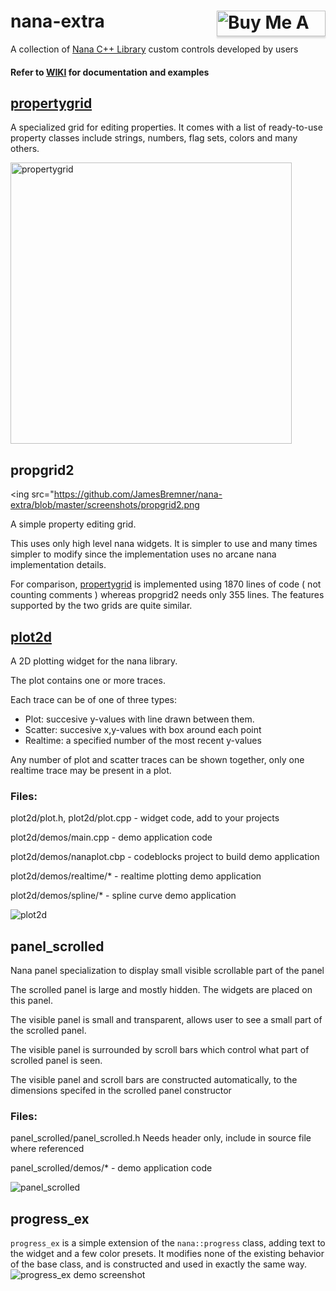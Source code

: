 # nana-extra <a href="https://www.buymeacoffee.com/besh81" target="_blank"><img align="right" src="https://www.buymeacoffee.com/assets/img/custom_images/orange_img.png" alt="Buy Me A Coffee" style="height: 41px !important;width: 174px !important;box-shadow: 0px 3px 2px 0px rgba(190, 190, 190, 0.5) !important;-webkit-box-shadow: 0px 3px 2px 0px rgba(190, 190, 190, 0.5) !important;" ></a>
A collection of [Nana C++ Library](https://github.com/cnjinhao/nana) custom controls developed by users

#### Refer to [WIKI](https://github.com/besh81/nana-extra/wiki) for documentation and examples


## [propertygrid](https://github.com/besh81/nana-extra/wiki/propertygrid)
A specialized grid for editing properties. It comes with a list of ready-to-use property classes include strings, numbers, flag sets, colors and many others.

<img src="https://github.com/besh81/nana-extra/blob/master/screenshots/propertygrid.png" alt="propertygrid" height="450"></a>

## propgrid2

<ing src="https://github.com/JamesBremner/nana-extra/blob/master/screenshots/propgrid2.png

A simple property editing grid.

This uses only high level nana widgets.  It is simpler to use and many times simpler to modify since the implementation
uses no arcane nana implementation details.

For comparison, [propertygrid](https://github.com/besh81/nana-extra/wiki/propertygrid) is implemented using 1870 lines of code
( not counting comments ) whereas propgrid2 needs only 355 lines.  The features supported by the two grids are quite similar.

## [plot2d](https://github.com/besh81/nana-extra/wiki/plot2d)

A 2D plotting widget for the nana library.

The plot contains one or more traces.

Each trace can be of one of three types:

- Plot: succesive y-values with line drawn between them.
- Scatter: succesive x,y-values with box around each point
- Realtime: a specified number of the most recent y-values

Any number of plot and scatter traces can be shown together,
only one realtime trace may be present in a plot.

### Files:

plot2d/plot.h, plot2d/plot.cpp - widget code, add to your projects

plot2d/demos/main.cpp - demo application code

plot2d/demos/nanaplot.cbp - codeblocks project to build demo application

plot2d/demos/realtime/* - realtime plotting demo application

plot2d/demos/spline/* - spline curve demo application

<img src="https://github.com/besh81/nana-extra/blob/master/screenshots/SplineCurve.PNG" alt="plot2d"></a>

## panel_scrolled

Nana panel specialization to display small visible scrollable part of the panel

The scrolled panel is large and mostly hidden.  The widgets are placed on this panel.

The visible panel is small and transparent, allows user to see a small part of the scrolled panel.

The visible panel is surrounded by scroll bars which control what part of scrolled panel is seen.

The visible panel and scroll bars are constructed automatically, to the dimensions specifed in the scrolled panel constructor
    
### Files:

panel_scrolled/panel_scrolled.h  Needs header only, include in source file where referenced

panel_scrolled/demos/* - demo application code
    
<img src="https://github.com/besh81/nana-extra/blob/master/screenshots/panel_scrolled.png" alt="panel_scrolled"></a>

## progress_ex

`progress_ex` is a simple extension of the `nana::progress` class, adding text to the widget and a few color presets. It modifies none of the existing behavior of the base class, and is constructed and used in exactly the same way.
![progress_ex demo screenshot](https://github.com/ErrorFlynn/nana-extra/blob/master/screenshots/progress_ex.png)
